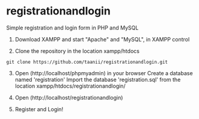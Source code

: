 # registrationandlogin
Simple registration and login form in PHP and MySQL


1. Download XAMPP and start "Apache" and "MySQL", in XAMPP control

2. Clone the repository in the location xampp/htdocs

`git clone https://github.com/taanii/registrationandlogin.git`

3. Open (http://localhost/phpmyadmin) in your browser
Create a database named 'registration'
Import the database 'registration.sql' from the location xampp/htdocs/registrationandlogin/

4. Open (http://localhost/registrationandlogin)

5. Register and Login!
